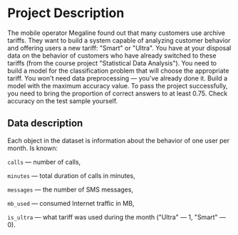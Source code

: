 # Project Description

The mobile operator Megaline found out that many customers use archive tariffs. They want to build a system capable of analyzing customer behavior and offering users a new tariff: "Smart" or "Ultra".
You have at your disposal data on the behavior of customers who have already switched to these tariffs (from the course project "Statistical Data Analysis"). You need to build a model for the classification problem that will choose the appropriate tariff. You won't need data preprocessing — you've already done it.
Build a model with the maximum accuracy value. To pass the project successfully, you need to bring the proportion of correct answers to at least 0.75. Check accuracy on the test sample yourself.

## Data description

Each object in the dataset is information about the behavior of one user per month. Is known:

`calls` — number of calls,

`minutes` — total duration of calls in minutes,

`messages` — the number of SMS messages,

`mb_used` — consumed Internet traffic in MB,

`is_ultra` — what tariff was used during the month ("Ultra" — 1, "Smart" — 0).
